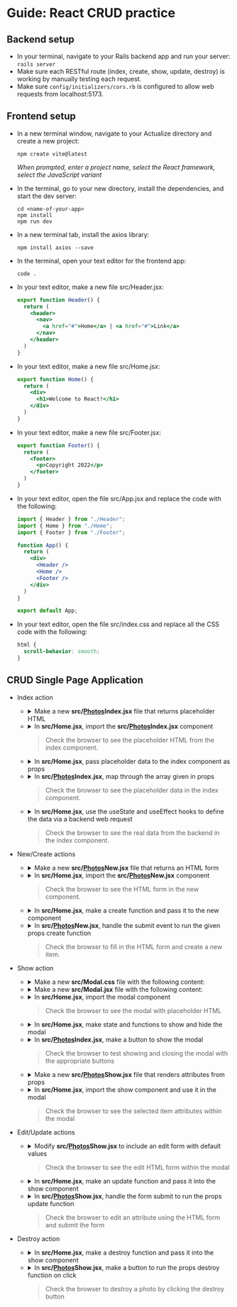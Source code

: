 # Guide: React CRUD practice

## Backend setup

- In your terminal, navigate to your Rails backend app and run your server: `rails server`
- Make sure each RESTful route (index, create, show, update, destroy) is working by manually testing each request.
- Make sure `config/initializers/cors.rb` is configured to allow web requests from localhost:5173.

## Frontend setup

- In a new terminal window, navigate to your Actualize directory and create a new project:
  ```
  npm create vite@latest
  ```

  _When prompted, enter a project name, select the React framework, select the JavaScript variant_

- In the terminal, go to your new directory, install the dependencies, and start the dev server:
  ```
  cd <name-of-your-app>
  npm install
  npm run dev
  ```

- In a new terminal tab, install the axios library:
  ```
  npm install axios --save
  ```

- In the terminal, open your text editor for the frontend app:
  ```
  code .
  ```

- In your text editor, make a new file src/Header.jsx:

  ```jsx
  export function Header() {
    return (
      <header>
        <nav>
          <a href="#">Home</a> | <a href="#">Link</a>
        </nav>
      </header>
    )
  }
  ```

- In your text editor, make a new file src/Home.jsx:

  ```jsx
  export function Home() {
    return (
      <div>
        <h1>Welcome to React!</h1>
      </div>
    )
  }
  ```

- In your text editor, make a new file src/Footer.jsx:

  ```jsx
  export function Footer() {
    return (
      <footer>
        <p>Copyright 2022</p>
      </footer>
    )
  }
  ```

- In your text editor, open the file src/App.jsx and replace the code with the following:

  ```jsx
  import { Header } from "./Header";
  import { Home } from "./Home";
  import { Footer } from "./Footer";

  function App() {
    return (
      <div>
        <Header />
        <Home />
        <Footer />
      </div>
    )
  }

  export default App;
  ```

- In your text editor, open the file src/index.css and replace all the CSS code with the following:

  ```css
  html {
    scroll-behavior: smooth;
  }
  ```

## CRUD Single Page Application

- Index action

  - <details><summary>Make a new <strong>src/<ins>Photos</ins>Index.jsx</strong> file that returns placeholder HTML</strong></summary>
  
      ```jsx
      export function PhotosIndex() {
        return (
          <div>
            <h1>All photos</h1>
          </div>
        );
      }
      ```
      </details>

  - <details><summary>In <strong>src/Home.jsx</strong>, import the <strong>src/<ins>Photos</ins>Index.jsx</strong> component</summary>
      
      ```diff
      + import { PhotosIndex } from "./PhotosIndex";
  
        export function Home() {
          return (
            <div>
      -       <h1>Welcome to React!</h1>
      +       <PhotosIndex />
            </div>
          );
        }
      ```
      </details>
      
    > Check the browser to see the placeholder HTML from the index component.
    
  - <details><summary>In <strong>src/Home.jsx</strong>, pass placeholder data to the index component as props</summary>
      
      ```diff
        import { PhotosIndex } from "./PhotosIndex";
  
        export function Home() {
      +   const photos = [
      +     {id: 1, name: "First", url: "https://via.placeholder.com/150", width: 150, height: 150},
      +     {id: 2, name: "Second", url: "https://via.placeholder.com/300", width: 300, height: 300},
      +   ];
  
          return (
            <div>
      +       <PhotosIndex photos={photos} />
            </div>
          );
        }
      ```
      </details>
      
  - <details><summary>In <strong>src/<ins>Photos</ins>Index.jsx</strong>, map through the array given in props</summary>
      
      ```diff
      - export function PhotosIndex() {
      + export function PhotosIndex(props) {
          return (
            <div>
              <h1>All photos</h1>
      +       {props.photos.map((photo) => (
      +         <div key={photo.id}>
      +           <h2>{photo.name}</h2>
      +           <img src={photo.url} />
      +           <p>Width: {photo.width}</p>
      +           <p>Height: {photo.height}</p>
      +         </div>
      +       ))}
            </div>
          );
        }
      ```
      </details>
      
    > Check the browser to see the placeholder data in the index component.
    
  - <details><summary>In <strong>src/Home.jsx</strong>, use the useState and useEffect hooks to define the data via a backend web request</summary>
      
      ```diff
      + import axios from "axios";
      + import { useState, useEffect } from "react";
        import { PhotosIndex } from "./PhotosIndex";
  
        export function Home() {
      -   const photos = [
      -     {id: 1, name: "First", url: "https://via.placeholder.com/150", width: 150, height: 150},
      -     {id: 2, name: "Second", url: "https://via.placeholder.com/300", width: 300, height: 300},
      -   ];
  
      +   const [photos, setPhotos] = useState([]);

      +   const handleIndexPhotos = () => {
      +     console.log("handleIndexPhotos");
      +     axios.get("http://localhost:3000/photos.json").then((response) => {
      +       console.log(response.data);
      +       setPhotos(response.data);
      +     });
      +   };

      +   useEffect(handleIndexPhotos, []);
  
          return (
            <div>
              <PhotosIndex photos={photos} />
            </div>
          );
        }
      ```
      </details>
      
    > Check the browser to see the real data from the backend in the index component.
    
- New/Create actions

  - <details><summary>Make a new <strong>src/<ins>Photos</ins>New.jsx</strong> file that returns an HTML form</strong></summary>
  
      ```jsx
      export function PhotosNew() {
        return (
          <div>
            <h1>New Photo</h1>
            <form>
              <div>
                Name: <input name="name" type="text" />
              </div>
              <div>
                Url: <input name="url" type="text" />
              </div>
              <div>
                Width: <input name="width" type="text" />
              </div>
              <div>
                Height: <input name="height" type="text" />
              </div>
              <button type="submit">Create photo</button>
            </form>
          </div>
        );
      }
      ```
      </details>

  - <details><summary>In <strong>src/Home.jsx</strong>, import the <strong>src/<ins>Photos</ins>New.jsx</strong> component</summary>
      
      ```diff
        import axios from "axios";
        import { useState, useEffect } from "react";
        import { PhotosIndex } from "./PhotosIndex";
      + import { PhotosNew } from "./PhotosNew";

        export function Home() {
          const [photos, setPhotos] = useState([]);

          const handleIndexPhotos = () => {
            console.log("handleIndexPhotos");
            axios.get("http://localhost:3000/photos.json").then((response) => {
              console.log(response.data);
              setPhotos(response.data);
            });
          };

          useEffect(handleIndexPhotos, []);

          return (
            <div>
      +       <PhotosNew />
              <PhotosIndex photos={photos} />
            </div>
          );
        }
      ```
      </details>
      
    > Check the browser to see the HTML form in the new component.

  - <details><summary>In <strong>src/Home.jsx</strong>, make a create function and pass it to the new component</summary>
      
      ```diff
  
        import axios from "axios";
        import { useState, useEffect } from "react";
        import { PhotosIndex } from "./PhotosIndex";
        import { PhotosNew } from "./PhotosNew";

        export function Home() {
          const [photos, setPhotos] = useState([]);

          const handleIndexPhotos = () => {
            console.log("handleIndexPhotos");
            axios.get("http://localhost:3000/photos.json").then((response) => {
              console.log(response.data);
              setPhotos(response.data);
            });
          };

      +   const handleCreatePhoto = (params, successCallback) => {
      +     console.log("handleCreatePhoto", params);
      +     axios.post("http://localhost:3000/photos.json", params).then((response) => {
      +       setPhotos([...photos, response.data]);
      +       successCallback();
      +     });
      +   };
  
          useEffect(handleIndexPhotos, []);

          return (
            <div>
      -       <PhotosNew />
      +       <PhotosNew onCreatePhoto={handleCreatePhoto} />
              <PhotosIndex photos={photos} />
            </div>
          );
        }
      ```
      </details>

  - <details><summary>In <strong>src/<ins>Photos</ins>New.jsx</strong>, handle the submit event to run the given props create function</strong></summary>
  
      ```diff
      - export function PhotosNew() {
      + export function PhotosNew(props) {

      +   const handleSubmit = (event) => {
      +     event.preventDefault();
      +     const params = new FormData(event.target);
      +     props.onCreatePhoto(params, () => event.target.reset());
      +   };

          return (
            <div>
              <h1>New Photo</h1>
      -       <form>
      +       <form onSubmit={handleSubmit}>
                <div>
                  Name: <input name="name" type="text" />
                </div>
                <div>
                  Url: <input name="url" type="text" />
                </div>
                <div>
                  Width: <input name="width" type="text" />
                </div>
                <div>
                  Height: <input name="height" type="text" />
                </div>
                <button type="submit">Create photo</button>
              </form>
            </div>
          );
        }
      ```
      </details>
      
    > Check the browser to fill in the HTML form and create a new item.
    
- Show action

  - <details><summary>Make a new <strong>src/Modal.css</strong> file with the following content:</summary>
  
    ```css
    .modal-background {
      display: block;
      position: fixed;
      top: 0;
      left: 0;
      width:100%;
      height: 100%;
      background: rgba(0, 0, 0, 0.6);
      z-index: 1000;
    }

    .modal-main {
      position: fixed;
      background: white;
      width: 80%;
      height: auto;
      top: 50%;
      left: 50%;
      transform: translate(-50%,-50%);
      padding: 1em;
    }

    .modal-main button.close {
      font-size: 2em;
      background: none;
      border: none;
      position: absolute;
      top: 0em;
      right: 0.2em;
    }
    ```
    </details>

  - <details><summary>Make a new <strong>src/Modal.jsx</strong> file with the following content:</summary>
  
    ```jsx
    import "./Modal.css";

    export function Modal(props) {
      if (props.show) {
        return (
          <div className="modal-background">
            <section className="modal-main">
              {props.children}
              <button className="close" type="button" onClick={props.onClose}>
                &#x2715;
              </button>
            </section>
          </div>
        );
      }
    }
    ```
    </details>

  - <details><summary>In <strong>src/Home.jsx</strong>, import the modal component</summary>
  
    ```diff
      import axios from "axios";
      import { useState, useEffect } from "react";
      import { PhotosIndex } from "./PhotosIndex";
      import { PhotosNew } from "./PhotosNew";
    + import { Modal } from "./Modal";

      export function Home() {
        const [photos, setPhotos] = useState([]);

        const handleIndexPhotos = () => {
          console.log("handleIndexPhotos");
          axios.get("http://localhost:3000/photos.json").then((response) => {
            console.log(response.data);
            setPhotos(response.data);
          });
        };

        const handleCreatePhoto = (params, successCallback) => {
          console.log("handleCreatePhoto", params);
          axios.post("http://localhost:3000/photos.json", params).then((response) => {
            setPhotos([...photos, response.data]);
            successCallback();
          });
        };
  
        useEffect(handleIndexPhotos, []);

        return (
          <div>
            <PhotosNew onCreatePhoto={handleCreatePhoto} />
            <PhotosIndex photos={photos} />
    +       <Modal show={true}>
    +         <h1>Test<h1/>
    +       </Modal>
          </div>
        );
      }
    ```
    </details>
    
    > Check the browser to see the modal with placeholder HTML

  - <details><summary>In <strong>src/Home.jsx</strong>, make state and functions to show and hide the modal</summary>
  
    ```diff
      import axios from "axios";
      import { useState, useEffect } from "react";
      import { PhotosIndex } from "./PhotosIndex";
      import { PhotosNew } from "./PhotosNew";
      import { Modal } from "./Modal";

      export function Home() {
        const [photos, setPhotos] = useState([]);
    +   const [isPhotosShowVisible, setIsPhotosShowVisible] = useState(false);
    +   const [currentPhoto, setCurrentPhoto] = useState({});
  
        const handleIndexPhotos = () => {
          console.log("handleIndexPhotos");
          axios.get("http://localhost:3000/photos.json").then((response) => {
            console.log(response.data);
            setPhotos(response.data);
          });
        };

        const handleCreatePhoto = (params, successCallback) => {
          console.log("handleCreatePhoto", params);
          axios.post("http://localhost:3000/photos.json", params).then((response) => {
            setPhotos([...photos, response.data]);
            successCallback();
          });
        };
  
    +   const handleShowPhoto = (photo) => {
    +     console.log("handleShowPhoto", photo);
    +     setIsPhotosShowVisible(true);
    +     setCurrentPhoto(photo);
    +   };

    +   const handleClose = () => {
    +     console.log("handleClose");
    +     setIsPhotosShowVisible(false);
    +   };
  
        useEffect(handleIndexPhotos, []);

        return (
          <div>
            <PhotosNew onCreatePhoto={handleCreatePhoto} />
    -       <PhotosIndex photos={photos} />
    +       <PhotosIndex photos={photos} onShowPhoto={handleShowPhoto} />
    -       <Modal show={true}>
    +       <Modal show={isPhotosShowVisible} onClose={handleClose}>
              <h1>Test<h1/>
            </Modal>
          </div>
        );
      }
    ```
    </details>
  
  - <details><summary>In <strong>src/<ins>Photos</ins>Index.jsx</strong>, make a button to show the modal</summary>
  
    ```diff
      export function PhotosIndex(props) {
        return (
          <div>
            <h1>All photos</h1>
            {props.photos.map((photo) => (
              <div key={photo.id}>
                <h2>{photo.name}</h2>
                <img src={photo.url} />
                <p>Width: {photo.width}</p>
                <p>Height: {photo.height}</p>
    +           <button onClick={() => props.onShowPhoto(photo)}>More info</button>
              </div>
            ))}
          </div>
        );
      }
    ```
    </details>
            
    > Check the browser to test showing and closing the modal with the appropriate buttons
            
  - <details><summary>Make a new <strong>src/<ins>Photos</ins>Show.jsx</strong> file that renders attributes from props</summary>
  
    ```jsx
    export function PhotosShow(props) {
      return (
        <div>
          <h1>Photo information</h1>
          <p>Name: {props.photo.name}</p>
          <p>Url: {props.photo.url}</p>
          <p>Width: {props.photo.width}</p>
          <p>Height: {props.photo.height}</p>
        </div>
      );
    }
    ```
    </details>

  - <details><summary>In <strong>src/Home.jsx</strong>, import the show component and use it in the modal</summary>
  
    ```diff
      import axios from "axios";
      import { useState, useEffect } from "react";
      import { PhotosIndex } from "./PhotosIndex";
      import { PhotosNew } from "./PhotosNew";
    + import { PhotosShow } from "./PhotosShow";
      import { Modal } from "./Modal";

      export function Home() {
        const [photos, setPhotos] = useState([]);
        const [isPhotosShowVisible, setIsPhotosShowVisible] = useState(false);
        const [currentPhoto, setCurrentPhoto] = useState({});
  
        const handleIndexPhotos = () => {
          console.log("handleIndexPhotos");
          axios.get("http://localhost:3000/photos.json").then((response) => {
            console.log(response.data);
            setPhotos(response.data);
          });
        };

        const handleCreatePhoto = (params, successCallback) => {
          console.log("handleCreatePhoto", params);
          axios.post("http://localhost:3000/photos.json", params).then((response) => {
            setPhotos([...photos, response.data]);
            successCallback();
          });
        };
  
        const handleShowPhoto = (photo) => {
          console.log("handleShowPhoto", photo);
          setIsPhotosShowVisible(true);
          setCurrentPhoto(photo);
        };

        const handleClose = () => {
          console.log("handleClose");
          setIsPhotosShowVisible(false);
        };
  
        useEffect(handleIndexPhotos, []);

        return (
          <div>
            <PhotosNew onCreatePhoto={handleCreatePhoto} />
            <PhotosIndex photos={photos} onShowPhoto={handleShowPhoto} />
            <Modal show={isPhotosShowVisible} onClose={handleClose}>             
    -         <h1>Test<h1/>
    +         <PhotosShow photo={currentPhoto} />
              </Modal>
          </div>
        );
      }
    ```
    </details>
    
    > Check the browser to see the selected item attributes within the modal

- Edit/Update actions

  - <details><summary>Modify <strong>src/<ins>Photos</ins>Show.jsx</strong> to include an edit form with default values</summary>
  
    ```diff
      export function PhotosShow(props) {
        return (
          <div>
            <h1>Photo information</h1>
            <p>Name: {props.photo.name}</p>
            <p>Url: {props.photo.url}</p>
            <p>Width: {props.photo.width}</p>
            <p>Height: {props.photo.height}</p>
    +       <form>
    +         <div>
    +           Name: <input defaultValue={props.photo.name} name="name" type="text" />
    +         </div>
    +         <div>
    +           Url: <input defaultValue={props.photo.url} name="url" type="text" />
    +         </div>
    +         <div>
    +           Width: <input defaultValue={props.photo.width} name="width" type="text" />
    +         </div>
    +         <div>
    +           Height: <input defaultValue={props.photo.height} name="height" type="text" />
    +         </div>
    +         <button type="submit">Update photo</button>
    +       </form>
          </div>
        );
      }
    ```
    </details>

    > Check the browser to see the edit HTML form within the modal

  - <details><summary>In <strong>src/Home.jsx</strong>, make an update function and pass it into the show component</summary>
  
    ```diff
      import axios from "axios";
      import { useState, useEffect } from "react";
      import { PhotosIndex } from "./PhotosIndex";
      import { PhotosNew } from "./PhotosNew";
      import { PhotosShow } from "./PhotosShow";
      import { Modal } from "./Modal";

      export function Home() {
        const [photos, setPhotos] = useState([]);
        const [isPhotosShowVisible, setIsPhotosShowVisible] = useState(false);
        const [currentPhoto, setCurrentPhoto] = useState({});
  
        const handleIndexPhotos = () => {
          console.log("handleIndexPhotos");
          axios.get("http://localhost:3000/photos.json").then((response) => {
            console.log(response.data);
            setPhotos(response.data);
          });
        };

        const handleCreatePhoto = (params, successCallback) => {
          console.log("handleCreatePhoto", params);
          axios.post("http://localhost:3000/photos.json", params).then((response) => {
            setPhotos([...photos, response.data]);
            successCallback();
          });
        };
  
        const handleShowPhoto = (photo) => {
          console.log("handleShowPhoto", photo);
          setIsPhotosShowVisible(true);
          setCurrentPhoto(photo);
        };
            
    +   const handleUpdatePhoto = (id, params, successCallback) => {
    +     console.log("handleUpdatePhoto", params);
    +     axios.patch(`http://localhost:3000/photos/${id}.json`, params).then((response) => {
    +       setPhotos(
    +         photos.map((photo) => {
    +           if (photo.id === response.data.id) {
    +             return response.data;
    +           } else {
    +             return photo;
    +           }
    +         })
    +       );
    +       successCallback();
    +       handleClose();
    +     });
    +   };

        const handleClose = () => {
          console.log("handleClose");
          setIsPhotosShowVisible(false);
        };
  
        useEffect(handleIndexPhotos, []);

        return (
          <div>
            <PhotosNew onCreatePhoto={handleCreatePhoto} />
            <PhotosIndex photos={photos} onShowPhoto={handleShowPhoto} />
            <Modal show={isPhotosShowVisible} onClose={handleClose}>
    -         <PhotosShow photo={currentPhoto} />
    +         <PhotosShow photo={currentPhoto} onUpdatePhoto={handleUpdatePhoto} />
            </Modal>
          </div>
        );
      }
    ```
    </details>

  - <details><summary>In <strong>src/<ins>Photos</ins>Show.jsx</strong>, handle the form submit to run the props update function</summary>
  
    ```diff
      export function PhotosShow(props) {
            
    +   const handleSubmit = (event) => {
    +     event.preventDefault();
    +     const params = new FormData(event.target);
    +     props.onUpdatePhoto(props.photo.id, params, () => event.target.reset());
    +   };
            
        return (
          <div>
            <h1>Photo information</h1>
            <p>Name: {props.photo.name}</p>
            <p>Url: {props.photo.url}</p>
            <p>Width: {props.photo.width}</p>
            <p>Height: {props.photo.height}</p>
    -       <form>
    +       <form onSubmit={handleSubmit}>
              <div>
                Name: <input defaultValue={props.photo.name} name="name" type="text" />
              </div>
              <div>
                Url: <input defaultValue={props.photo.url} name="url" type="text" />
              </div>
              <div>
                Width: <input defaultValue={props.photo.width} name="width" type="text" />
              </div>
              <div>
                Height: <input defaultValue={props.photo.height} name="height" type="text" />
              </div>
              <button type="submit">Update photo</button>
            </form>
          </div>
        );
      }
    ```
    </details>

    > Check the browser to edit an attribute using the HTML form and submit the form
            
- Destroy action

  - <details><summary>In <strong>src/Home.jsx</strong>, make a destroy function and pass it into the show component</summary>
  
    ```diff
      import axios from "axios";
      import { useState, useEffect } from "react";
      import { PhotosIndex } from "./PhotosIndex";
      import { PhotosNew } from "./PhotosNew";
      import { PhotosShow } from "./PhotosShow";
      import { Modal } from "./Modal";

      export function Home() {
        const [photos, setPhotos] = useState([]);
        const [isPhotosShowVisible, setIsPhotosShowVisible] = useState(false);
        const [currentPhoto, setCurrentPhoto] = useState({});

        const handleIndexPhotos = () => {
          console.log("handleIndexPhotos");
          axios.get("http://localhost:3000/photos.json").then((response) => {
            console.log(response.data);
            setPhotos(response.data);
          });
        };

        const handleCreatePhoto = (params, successCallback) => {
          console.log("handleCreatePhoto", params);
          axios.post("http://localhost:3000/photos.json", params).then((response) => {
            setPhotos([...photos, response.data]);
            successCallback();
          });
        };

        const handleShowPhoto = (photo) => {
          console.log("handleShowPhoto", photo);
          setIsPhotosShowVisible(true);
          setCurrentPhoto(photo);
        };

        const handleClose = () => {
          console.log("handleClose");
          setIsPhotosShowVisible(false);
        };

        const handleUpdatePhoto = (id, params, successCallback) => {
          console.log("handleUpdatePhoto", params);
          axios.patch(`http://localhost:3000/photos/${id}.json`, params).then((response) => {
            setPhotos(
              photos.map((photo) => {
                if (photo.id === response.data.id) {
                  return response.data;
                } else {
                  return photo;
                }
              })
            );
            successCallback();
            handleClose();
          });
        };

    +   const handleDestroyPhoto = (photo) => {
    +     console.log("handleDestroyPhoto", photo);
    +     axios.delete(`http://localhost:3000/photos/${photo.id}.json`).then((response) => {
    +       setPhotos(photos.filter((p) => p.id !== photo.id));
    +       handleClose();
    +     });
    +   };

        useEffect(handleIndexPhotos, []);

        return (
          <div>
            <PhotosNew onCreatePhoto={handleCreatePhoto} />
            <PhotosIndex photos={photos} onShowPhoto={handleShowPhoto} />
            <Modal show={isPhotosShowVisible} onClose={handleClose}>
    -         <PhotosShow photo={currentPhoto} onUpdatePhoto={handleUpdatePhoto} />
    +         <PhotosShow photo={currentPhoto} onUpdatePhoto={handleUpdatePhoto} onDestroyPhoto={handleDestroyPhoto} />
            </Modal>
          </div>
        );
      }
    ```
    </details>

  - <details><summary>In <strong>src/<ins>Photos</ins>Show.jsx</strong>, make a button to run the props destroy function on click</summary>
  
    ```diff
      export function PhotosShow(props) {
        const handleSubmit = (event) => {
          event.preventDefault();
          const params = new FormData(event.target);
          props.onUpdatePhoto(props.photo.id, params, () => event.target.reset());
        };

    +   const handleClick = () => {
    +     props.onDestroyPhoto(props.photo);
    +   };

        return (
          <div>
            <h1>Photo information</h1>
            <form onSubmit={handleSubmit}>
              <div>
                Name: <input defaultValue={props.photo.name} name="name" type="text" />
              </div>
              <div>
                Url: <input defaultValue={props.photo.url} name="url" type="text" />
              </div>
              <div>
                Width: <input defaultValue={props.photo.width} name="width" type="text" />
              </div>
              <div>
                Height: <input defaultValue={props.photo.height} name="height" type="text" />
              </div>
              <button type="submit">Update photo</button>
            </form>
    +       <button onClick={handleClick}>Destroy photo</button>
          </div>
        );
      }
    ```
    </details>

    > Check the browser to destroy a photo by clicking the destroy button

